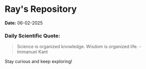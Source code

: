# Ray's Repository

**Date:** 06-02-2025

### Daily Scientific Quote:
> Science is organized knowledge. Wisdom is organized life.
    - Immanuel Kant

Stay curious and keep exploring!
